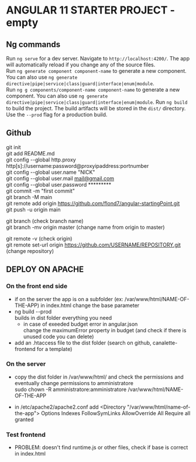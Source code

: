 # ANGULAR 11 STARTER PROJECT - empty 
  
## Ng commands
Run `ng serve` for a dev server. Navigate to `http://localhost:4200/`. The app will automatically reload if you change any of the source files.  
Run `ng generate component component-name` to generate a new component. You can also use `ng generate directive|pipe|service|class|guard|interface|enum|module`.  
Run `ng g components/component-name component-name` to generate a new component. You can also use `ng generate directive|pipe|service|class|guard|interface|enum|module`. 
Run `ng build` to build the project. The build artifacts will be stored in the `dist/` directory. Use the `--prod` flag for a production build.  
  
## Github
git init  
git add README.md   
git config --global http.proxy http[s]://username:password@proxyipaddress:portnumber  
git config --global user.name "NICK"  
git config --global user.mail mail@gmail.com  
git config --global user.password *********  
git commit -m "first commit"  
git branch -M main  
git remote add origin https://github.com/flond7/angular-startingPoint.git  
git push -u origin main 
  
git branch (check branch name)  
git branch -mv origin master (change name from origin to master)  
  
git remote -v (check origin)  
git remote set-url origin https://github.com/USERNAME/REPOSITORY.git (change repository)  
  
## DEPLOY ON APACHE
### On the front end side
- if on the server the app is on a subfolder (ex: /var/www/html/NAME-OF-THE-APP) in index.html change the base parameter  
  <base href="/NAME-OF-THE-APP/">  
- ng build --prod   
  builds in dist folder everything you need  
  - in case of exeeded budget error in angular.json  
    change the maximumError property in budget (and check if there is unused code you can delete)  
- add an .htaccess file to the dist folder (search on github, canalette-frontend for a template)  
  
### On the server
- copy the dist folder in /var/www/html/ and check the permissions and eventually change permissions to amministratore  
  sudo chown -R amministratore:amministratore /var/www/html/NAME-OF-THE-APP

- in /etc/apache2/apache2.conf add
  <Directory "/var/www/html/name-of-the-app">
    Options Indexes FollowSymLinks
    AllowOverride All
    Require all granted
  </Directory>
  
### Test frontend
- PROBLEM: doesn't find runtime.js or other files, check if base is correct in index.html